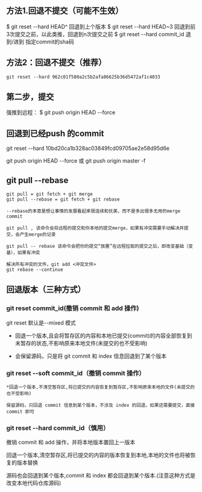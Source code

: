 ## 方法1.回退不提交（可能不生效）

$ git reset --hard HEAD^ 回退到上个版本
$ git reset --hard HEAD~3 回退到前3次提交之前，以此类推，回退到n次提交之前
$ git reset --hard commit_id 退到/进到 指定commit的sha码

## 方法2：回退不提交（推荐）
```
git reset --hard 962c01f580a2c5b2afa86625b36d5472af1c4033
```

## 第二步，提交
强推到远程：
$ 
git push origin HEAD --force



## 回退到已经push 的commit
git reset --hard 10bd20ca1b328ac03849fcd09705ae2e58d95d6e

git push origin HEAD --force
或
git push origin master -f

## git pull --rebase
```
git pull = git fetch + git merge
git pull --rebase = git fetch + git rebase

--rebase的本意是想让事情的发展看起来很连续和优美，而不是多出很多无用的merge commit

git pull , 该命令会将远程的提交和你本地的提交merge，如果有冲突需要手动解决并提交，会产生merge的记录

git pull -- rebase 该命令会把你的提交“放置”在远程拉取的提交之后，即改变基础（变基），如果有冲突

解决所有冲突的文件，git add <冲突文件>
git rebase --continue
```

## 回退版本（三种方式）

### git reset commit_id(撤销 commit 和 add 操作)
git reset 默认是--mixed 模式

* 回退一个版本,且会将暂存区的内容和本地已提交(commit)的内容全部恢复到未暂存的状态,不影响原来本地文件(未提交的也不受影响)

* 会保留源码，只是将 git commit 和 index 信息回退到了某个版本

### git reset --soft commit_id（撤销 commit 操作）
```
*回退一个版本,不清空暂存区,将已提交的内容恢复到暂存区,不影响原来本地的文件(未提交的也不受影响)

保留源码，只回退 commit 信息到某个版本，不涉及 index 的回退，如果还需要提交，直接 commit 即可
```

### git reset --hard commit_id（慎用）
撤销 commit 和 add 操作，并将本地版本置回上一版本

回退一个版本,清空暂存区,将已提交的内容的版本恢复到本地,本地的文件也将被恢复的版本替换

源码也会回退到某个版本,commit 和 index 都会回退到某个版本.(注意这种方式是改变本地代码仓库源码)


